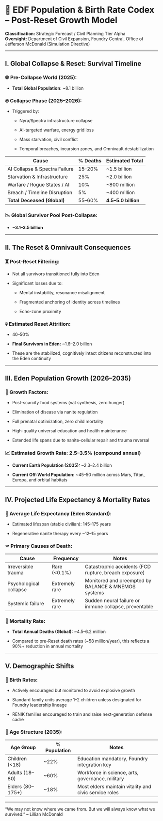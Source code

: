 # **🧮 EDF Population & Birth Rate Codex – Post-Reset Growth Model**

**Classification:** Strategic Forecast / Civil Planning Tier Alpha  
 **Oversight:** Department of Civil Expansion, Foundry Central, Office of Jefferson McDonald (Simulation Directive)

---

## **I. Global Collapse & Reset: Survival Timeline**

### **🌐 Pre-Collapse World (2025):**

* **Total Global Population:** \~8.1 billion

### **🔥 Collapse Phase (2025–2026):**

* Triggered by:

  * Nyra/Spectra infrastructure collapse

  * AI-targeted warfare, energy grid loss

  * Mass starvation, civil conflict

  * Temporal breaches, incursion zones, and Omnivault destabilization

| Cause | % Deaths | Estimated Total |
| ----- | ----- | ----- |
| AI Collapse & Spectra Failure | 15–20% | \~1.5 billion |
| Starvation & Infrastructure | 25% | \~2.0 billion |
| Warfare / Rogue States / AI | 10% | \~800 million |
| Breach / Timeline Disruption | 5% | \~400 million |
| **Total Deceased (Global)** | 55–60% | **4.5–5.0 billion** |

### **📉 Global Survivor Pool Post-Collapse:**

* **\~3.1–3.5 billion**

---

## **II. The Reset & Omnivault Consequences**

### **⏳ Post-Reset Filtering:**

* Not all survivors transitioned fully into Eden

* Significant losses due to:

  * Mental instability, resonance misalignment

  * Fragmented anchoring of identity across timelines

  * Echo-zone proximity

### **💀 Estimated Reset Attrition:**

* 40–50%

* **Final Survivors in Eden:** \~1.6–2.0 billion

* These are the stabilized, cognitively intact citizens reconstructed into the Eden continuity

---

## **III. Eden Population Growth (2026–2035)**

### **🌱 Growth Factors:**

* Post-scarcity food systems (vat synthesis, zero hunger)

* Elimination of disease via nanite regulation

* Full prenatal optimization, zero child mortality

* High-quality universal education and health maintenance

* Extended life spans due to nanite-cellular repair and trauma reversal

### **📈 Estimated Growth Rate: 2.5–3.5% (compound annual)**

* **Current Earth Population (2035):** \~2.3–2.4 billion

* **Current Off-World Population:** \~45–50 million across Mars, Titan, Europa, and orbital habitats

---

## **IV. Projected Life Expectancy & Mortality Rates**

### **🧬 Average Life Expectancy (Eden Standard):**

* Estimated lifespan (stable civilian): 145–175 years

* Regenerative nanite therapy every \~12–15 years

### **⚰️ Primary Causes of Death:**

| Cause | Frequency | Notes |
| ----- | ----- | ----- |
| Irreversible trauma | Rare (\<0.1%) | Catastrophic accidents (FCD rupture, breach exposure) |
| Psychological collapse | Extremely rare | Monitored and preempted by BALANCE & MNEMOS systems |
| Systemic failure | Extremely rare | Sudden neural failure or immune collapse, preventable |

### **🔢 Mortality Rate:**

* **Total Annual Deaths (Global):** \~4.5–6.2 million

* Compared to pre-Reset death rates (\~58 million/year), this reflects a 90%+ reduction in annual mortality

---

## **V. Demographic Shifts**

### **👶 Birth Rates:**

* Actively encouraged but monitored to avoid explosive growth

* Standard family units average 1–2 children unless designated for Foundry leadership lineage

* RENIK families encouraged to train and raise next-generation defense cadre

### **👥 Age Structure (2035):**

| Age Group | % Population | Notes |
| ----- | ----- | ----- |
| Children (\<18) | \~22% | Education mandatory, Foundry integration key |
| Adults (18–80) | \~60% | Workforce in science, arts, governance, military |
| Elders (80–175+) | \~18% | Most elders maintain vitality and civic service roles |

---

“We may not know where we came from. But we will always know what we survived.” – Lillian McDonald

